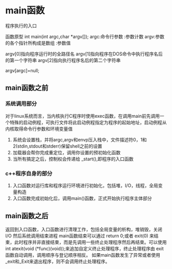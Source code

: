 # main函数
程序执行的入口

函数原型 int main(int argc,char *argv[]);
argc:命令行参数 :参数计数
argv:参数的各个指针所构成是数组 :参数值

argv[0]指向程序运行时的全路径名
argv[1]指向程序在DOS命令中执行程序名后的第一个字符串
argv[2]指向执行程序名后的第二个字符串

argv[argc]=null;
## main函数之前

### 系统调用部分
对于linux系统而言，当内核执行C程序时使用exec函数，在调用main前先调用一个特殊的启动例程，可执行文件将此启动例程指定为程序的起始地址，启动例程从内核取得命令行参数和环境变量值
1. 系统会设置栈，并将argc,argv和envp压入栈中，文件描述符0，1和2(stdin,stdout和stderr)保留shell之前的设置
2. 加载器会帮你完成重定位，调用你设置的预初始化函数
3. 当所有搞定之后，控制权会传递给 _start(),即程序的入口函数
   
### c++程序自身的部分
1. 入口函数对运行库和程序运行环境进行初始化，包括堆，I/O，线程，全局变量构造
2. 入口函数完成初始化后，调用main()函数，正式开始执行程序主体部分
## main函数之后
返回到入口函数，入口函数进行清理工作，包括全局变量的析构，堆销毁，关闭I/O 然后系统调用结束进程
main函数结束可以通过 return 0;或者 exit(0) 来结束，此时程序并非直接结束，而是先调用一些终止处理程序然后再结束。可以使用int atexit(void (*func)(void));来追加自定义终止处理程序，终止处理程序由 exit函数自动调用，调用顺序与登记顺序相反。
如果main函数发生了异常或者使用_exit和_Exit来退出程序，则不会调用终止处理程序。

